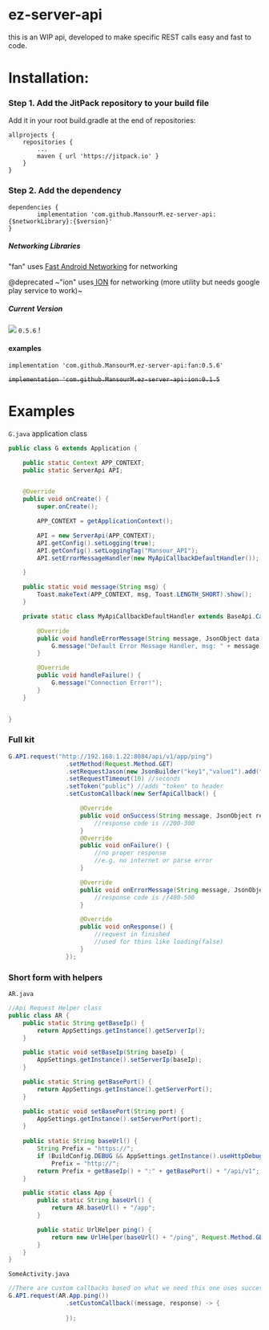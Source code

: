# ez-server-api
this is an WIP api, developed to make specific REST calls easy and fast to code.

# Installation:

### Step 1. Add the JitPack repository to your build file

Add it in your root build.gradle at the end of repositories:

	allprojects {
		repositories {
			...
			maven { url 'https://jitpack.io' }
		}
	}

### Step 2. Add the dependency

    dependencies {
	        implementation 'com.github.MansourM.ez-server-api:{$networkLibrary}:{$version}'
	}

##### Networking Libraries
"fan" uses [Fast Android Networking](https://github.com/amitshekhariitbhu/Fast-Android-Networking "Fast Android Networking") for networking

@deprecated
~"ion" uses[ ION](https://github.com/koush/ion " ION") for networking (more utility but needs google play service to work)~

##### Current Version
[![](https://jitpack.io/v/MansourM/ez-server-api.svg)](https://jitpack.io/#MansourM/ez-server-api) `0.5.6` !

#### examples

    implementation 'com.github.MansourM.ez-server-api:fan:0.5.6'
<strike>

    implementation 'com.github.MansourM.ez-server-api:ion:0.1.5

</strike>

# Examples
`G.java` application class
```java
public class G extends Application {

    public static Context APP_CONTEXT;
    public static ServerApi API;


    @Override
    public void onCreate() {
        super.onCreate();

        APP_CONTEXT = getApplicationContext();

        API = new ServerApi(APP_CONTEXT);
        API.getConfig().setLogging(true);
        API.getConfig().setLoggingTag("Mansour_API");
        API.setErrorMessageHandler(new MyApiCallbackDefaultHandler());

    }

    public static void message(String msg) {
        Toast.makeText(APP_CONTEXT, msg, Toast.LENGTH_SHORT).show();
    }

    private static class MyApiCallbackDefaultHandler extends BaseApi.CallbackDefaultHandler {

        @Override
        public void handleErrorMessage(String message, JsonObject data) {
            G.message("Default Error Message Handler, msg: " + message);
        }

        @Override
        public void handleFailure() {
            G.message("Connection Error!");
        }
    }


}


```

### Full kit

```java
G.API.request("http://192.168.1.22:8084/api/v1/app/ping")
                .setMethod(Request.Method.GET)
                .setRequestJason(new JsonBuilder("key1","value1").add("key2","value2").build())
                .setRequestTimeout(10) //seconds
                .setToken("public") //adds "token" to header
                .setCustomCallback(new SerfApiCallback() {

                    @Override
                    public void onSuccess(String message, JsonObject response) {
                        //response code is //200-300
                    }
                    @Override
                    public void onFailure() {
                        //no proper response
                        //e.g. no internet or parse error
                    }

                    @Override
                    public void onErrorMessage(String message, JsonObject response) {
                        //response code is //400-500
                    }

                    @Override
                    public void onResponse() {
                        //request in finished
                        //used for thins like loading(false)
                    }
                });

```
### Short form with helpers

`AR.java`

```java
//Api Request Helper class
public class AR {
    public static String getBaseIp() {
        return AppSettings.getInstance().getServerIp();
    }

    public static void setBaseIp(String baseIp) {
        AppSettings.getInstance().setServerIp(baseIp);
    }

    public static String getBasePort() {
        return AppSettings.getInstance().getServerPort();
    }

    public static void setBasePort(String port) {
        AppSettings.getInstance().setServerPort(port);
    }
    
    public static String baseUrl() {
        String Prefix = "https://";
        if (BuildConfig.DEBUG && AppSettings.getInstance().useHttpDebug())
            Prefix = "http://";
        return Prefix + getBaseIp() + ":" + getBasePort() + "/api/v1";
    }

    public static class App {
        public static String baseUrl() {
            return AR.baseUrl() + "/app";
        }

        public static UrlHelper ping() {
            return new UrlHelper(baseUrl() + "/ping", Request.Method.GET);
        }
    }
}

```

`SomeActivity.java`

```java
//There are custom callbacks based on what we need this one uses success callback (the only callback we can access in onSuccess, onError and onfailure use the default bahviour defined in G.java)
G.API.request(AR.App.ping())
                .setCustomCallback((message, response) -> {
                    
                });

```